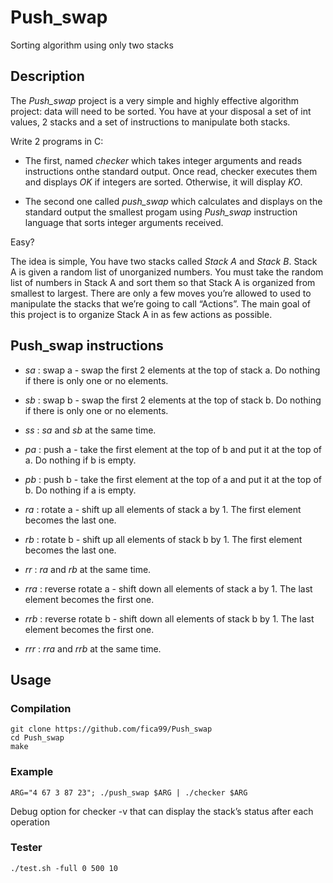 # Push_swap

Sorting algorithm using only two stacks

## Description

The *Push_swap* project is a very simple and highly effective algorithm project: data will need to be sorted.
You have at your disposal a set of int values, 2 stacks and a set of instructions to manipulate both stacks.

Write 2 programs in C:
* The first, named *checker* which takes integer arguments and reads instructions onthe standard output. Once read, checker executes them and displays *OK* if integers are sorted. Otherwise, it will display *KO*.

* The second one called *push_swap* which calculates and displays on the standard output the smallest progam using *Push_swap* instruction language that sorts integer arguments received.

Easy?

The idea is simple, You have two stacks called *Stack A* and *Stack B*. Stack A is given a random list of unorganized numbers. You must take the random list of numbers in Stack A and sort them so that Stack A is organized from smallest to largest. There are only a few moves you’re allowed to used to manipulate the stacks that we’re going to call “Actions”. The main goal of this project is to organize Stack A in as few actions as possible.

## Push_swap instructions

* *sa* : swap a - swap the first 2 elements at the top of stack a. Do nothing if there is only one or no elements.

* *sb* : swap b - swap the first 2 elements at the top of stack b. Do nothing if there is only one or no elements.

* *ss* : *sa* and *sb* at the same time.

* *pa* : push a - take the first element at the top of b and put it at the top of a. Do nothing if b is empty.

* *pb* : push b - take the first element at the top of a and put it at the top of b. Do nothing if a is empty.

* *ra* : rotate a - shift up all elements of stack a by 1. The first element becomes the last one.

* *rb* : rotate b - shift up all elements of stack b by 1. The first element becomes the last one.

* *rr* : *ra* and *rb* at the same time.

* *rra* : reverse rotate a - shift down all elements of stack a by 1. The last element becomes the first one.

* *rrb* : reverse rotate b - shift down all elements of stack b by 1. The last element
becomes the first one.

* *rrr* : *rra* and *rrb* at the same time.

## Usage

### Compilation

```
git clone https://github.com/fica99/Push_swap
cd Push_swap
make
```

### Example

```
ARG="4 67 3 87 23"; ./push_swap $ARG | ./checker $ARG
```

Debug option for checker -v that can display the stack’s status after each operation

### Tester

```
./test.sh -full 0 500 10
```
